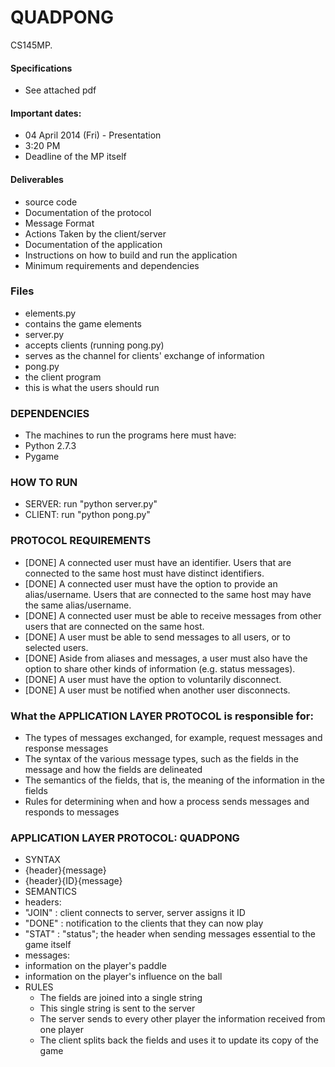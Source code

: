 QUADPONG
========

CS145MP.


#### Specifications ####
* See attached pdf

#### Important dates: ####
* 04 April 2014 (Fri) - Presentation
 * 3:20 PM
 * Deadline of the MP itself

#### Deliverables ####
* source code
* Documentation of the protocol
 * Message Format
 * Actions Taken by the client/server
* Documentation of the application
 * Instructions on how to build and run the application
 * Minimum requirements and dependencies


### Files ###
* elements.py
 * contains the game elements
* server.py
 * accepts clients (running pong.py)
 * serves as the channel for clients' exchange of information
* pong.py
 * the client program
 * this is what the users should run

### DEPENDENCIES ###
* The machines to run the programs here must have:  
 * Python 2.7.3
 * Pygame

### HOW TO RUN ###
* SERVER: run "python server.py"
* CLIENT: run "python pong.py"

### PROTOCOL REQUIREMENTS ###
* [DONE] A connected user must have an identifier. Users that are connected to the same host must have  distinct identifiers.
* [DONE] A connected user must have the option to provide an alias/username. Users that are connected to the same host may have the same alias/username.
* [DONE] A connected user must be able to receive messages from other users that are connected on the same host.
* [DONE] A user must be able to send messages to all users, or to selected users.
* [DONE] Aside from aliases and messages, a user must also have the option to share other kinds of information (e.g. status messages).
* [DONE] A user must have the option to voluntarily disconnect.
* [DONE] A user must be notified when another user disconnects.

### What the APPLICATION LAYER PROTOCOL is responsible for: ###
* The types of messages exchanged, for example, request messages and response messages
* The syntax of the various message types, such as the fields in the message and how the fields are delineated
* The semantics of the fields, that is, the meaning of the information in the fields
* Rules for determining when and how a process sends messages and responds to messages


### APPLICATION LAYER PROTOCOL: QUADPONG ###
* SYNTAX
 * {header}{message}
 * {header}{ID}{message}
* SEMANTICS
 * headers:
  * "JOIN" : client connects to server, server assigns it ID
  * "DONE" : notification to the clients that they can now play
  * "STAT" : "status"; the header when sending messages essential to the game itself
 * messages:
  * information on the player's paddle 
  * information on the player's influence on the ball
* RULES
  * The fields are joined into a single string 
  * This single string is sent to the server
  * The server sends to every other player the information received from one player
  * The client splits back the fields and uses it to update its copy of the game
